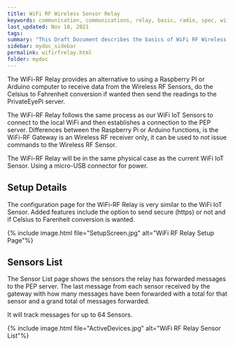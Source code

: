 ```yaml
---
title: WiFi RF Wireless Sensor Relay
keywords: communication, communications, relay, basic, radio, spec, wifi, sensor
last_updated: Nov 18, 2021
tags:
summary: "This Draft Document describes the basics of WiFi RF Wireless Sensor Relay,or WiFi RF Relay"
sidebar: mydoc_sidebar
permalink: wifirfrelay.html
folder: mydoc
---
```


The WiFi-RF Relay provides an alternative to using a Raspberry PI or Arduino computer to receive data from the Wireless RF Sensors, do the Celsius to Fahrenheit  conversion if wanted then send the readings to the PrivateEyePi server.

The WiFi-RF Relay follows the same process as our WiFi IoT Sensors to connect to the local WiFi and then establishes a connection to the PEP server. Differences between the Raspberry Pi or Arduino functions, is the WiFi-RF Gateway is an Wireless RF receiver only, it can be used to not issue commands to the Wireless RF Sensor.

The WiFi-RF Relay will be in the same physical case as the current WiFi IoT Sensor.  Using a micro-USB connector for power.


## Setup Details
The configuration page for the WiFi-RF Relay is very similar to the WiFi IoT Sensor. Added features include the option to send secure (https) or not and if Celsius to Farenheit conversion is wanted.

{% include image.html file="SetupScreen.jpg" alt="WiFi RF Relay Setup Page"%}


## Sensors List
The Sensor List page shows the sensors the relay has forwarded messages to the PEP server. The last message from each sensor received by the gateway with how many messages have been forwarded with a total for that sensor and a grand total of messages forwarded.

It will track messages for up to 64 Sensors.

{% include image.html file="ActiveDevices.jpg" alt="WiFi RF Relay Sensor List"%}


